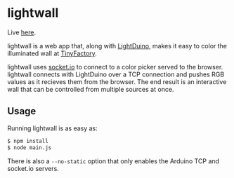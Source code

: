 lightwall
=========

Live [here](http://wall.tinyfactory.co/).

lightwall is a web app that, along with [LightDuino](https://github.com/vineel-adusumilli/LightDuino), makes it easy to color the illuminated wall at [TinyFactory](http://tinyfactory.co/).

lightwall uses [socket.io](http://socket.io/) to connect to a color picker served to the browser. lightwall connects with LightDuino over a TCP connection and pushes RGB values as it recieves them from the browser. The end result is an interactive wall that can be controlled from multiple sources at once.

Usage
-----

Running lightwall is as easy as:

```bash
$ npm install
$ node main.js
```

There is also a `--no-static` option that only enables the Arduino TCP and socket.io servers.

